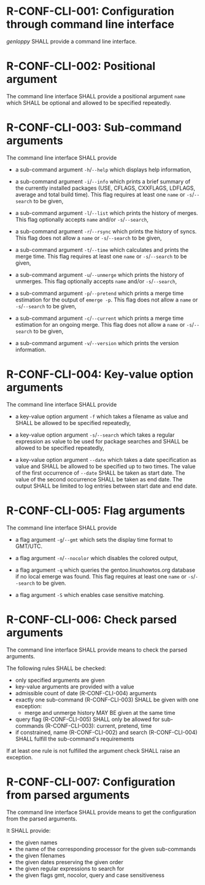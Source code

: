 # R-CONF-CLI-001: Configuration through command line interface #
*genloppy* SHALL provide a command line interface.


# R-CONF-CLI-002: Positional argument #
The command line interface SHALL provide a positional argument `name` which SHALL be optional and allowed to be specified repeatedly.


# R-CONF-CLI-003: Sub-command arguments #
The command line interface SHALL provide

*   a sub-command argument `-h`/`--help` which displays help information,

*   a sub-command argument `-i`/`--info` which prints a brief summary of the currently installed packages (USE, CFLAGS, CXXFLAGS, LDFLAGS, average and total build time). This flag requires at least one `name` or `-s`/`--search` to be given,

*   a sub-command argument `-l`/`--list` which prints the history of merges. This flag optionally accepts `name` and/or `-s`/`--search`,

*   a sub-command argument `-r`/`--rsync` which prints the history of syncs. This flag does not allow a `name` or `-s`/`--search` to be given,

*   a sub-command argument `-t`/`--time` which calculates and prints the merge time. This flag requires at least one `name` or `-s`/`--search` to be given,

*   a sub-command argument `-u`/`--unmerge` which prints the history of unmerges. This flag optionally accepts `name` and/or `-s`/`--search`,

*   a sub-command argument `-p`/`--pretend` which prints a merge time estimation for the output of `emerge -p`. This flag does not allow a `name` or `-s`/`--search` to be given,

*   a sub-command argument `-c`/`--current` which prints a merge time estimation for an ongoing merge. This flag does not allow a `name` or `-s`/`--search` to be given,

*   a sub-command argument `-v`/`--version` which prints the version information.


# R-CONF-CLI-004: Key-value option arguments #
The command line interface SHALL provide

*   a key-value option argument `-f` which takes a filename as value and SHALL be allowed to be specified repeatedly,

*   a key-value option argument `-s`/`--search` which takes a regular expression as value to be used for package searches and SHALL be allowed to be specified repeatedly,

*   a key-value option argument `--date` which takes a date specification as value and SHALL be allowed to be specified up to two times. The value of the first occurrence of `--date` SHALL be taken as start date. The value of the second occurrence SHALL be taken as end date. The output SHALL be limited to log entries between start date and end date.


# R-CONF-CLI-005: Flag arguments #
The command line interface SHALL provide

*   a flag argument `-g`/`--gmt` which sets the display time format to GMT/UTC.

*   a flag argument `-n`/`--nocolor` which disables the colored output,

*   a flag argument `-q` which queries the gentoo.linuxhowtos.org database if no local emerge was found. This flag requires at least one `name` or `-s`/`--search` to be given.

*   a flag argument `-S` which enables case sensitive matching.


# R-CONF-CLI-006: Check parsed arguments #
The command line interface SHALL provide means to check the parsed arguments.

The following rules SHALL be checked:
-   only specified arguments are given
-   key-value arguments are provided with a value
-   admissible count of date (R-CONF-CLI-004) arguments
-   exactly one sub-command (R-CONF-CLI-003) SHALL be given with one exception:
    -   merge and unmerge history MAY BE given at the same time
-   query flag (R-CONF-CLI-005) SHALL only be allowed for sub-commands (R-CONF-CLI-003): current, pretend, time
-   if constrained, name (R-CONF-CLI-002) and search (R-CONF-CLI-004) SHALL fulfill the sub-command's requirements

If at least one rule is not fulfilled the argument check SHALL raise an exception.


# R-CONF-CLI-007: Configuration from parsed arguments #
The command line interface SHALL provide means to get the configuration from the parsed arguments.

It SHALL provide:
*   the given names
*   the name of the corresponding processor for the given sub-commands
*   the given filenames
*   the given dates preserving the given order
*   the given regular expressions to search for
*   the given flags gmt, nocolor, query and case sensitiveness
